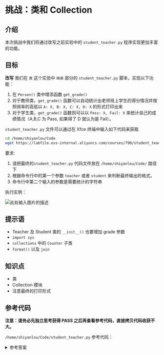 # 挑战：类和 Collection

## 介绍

本次挑战中我们将通过改写之前实验中的 `student_teacher.py` 程序实现更加丰富的功能。

## 目标

**改写** 我们在 `类` 这个实验中 `继承` 部分的 `student_teacher.py` 脚本，实现以下功能：

1. 在 `Person()` 类中增添函数 `get_grade()`
2. 对于教师类，`get_grade()` 函数可以自动统计出老师班上学生的得分情况并按照频率的高低以 `A: X, B: X, C: X, D: X` 的形式打印出来
3. 对于学生类，`get_grade()` 函数则可以以 `Pass: X, Fail: X` 来统计自己的成绩情况（A,B,C 为 Pass, 如果得了 D 就认为是 Fail）。

`student_teacher.py` 文件可以通过在 Xfce 终端中输入如下代码来获取

```bash
cd /home/shiyanlou/Code
wget https://labfile.oss-internal.aliyuncs.com/courses/790/student_teacher.py
```

要求:

1. 请把最终的`student_teacher.py` 代码文件放在 `/home/shiyanlou/Code/` 路径下
2. 根据命令行中的第一个参数 `teacher` 或者 `student` 来判断最终输出的格式。
3. 命令行中第二个输入的参数是需要统计的字符串

执行实例：

![此处输入图片的描述](https://doc.shiyanlou.com/document-uid122063labid2725timestamp1490595554869.png/wm)

## 提示语

- Teacher 及 Student 类的 `__init__()` 也要增加 grade 参数
- `import sys`
- `collections` 中的 `Counter` 子类
- `format()` 以及 `join`

## 知识点

- 类
- Collection 模块
- 注意最终的打印形式

## 参考代码

**注意：请务必先独立思考获得 PASS 之后再查看参考代码，直接拷贝代码收获不大。**

`/home/shiyanlou/Code/student_teacher.py` 参考代码：

<details>
<summary>参考答案</summary>

```python
#!/usr/bin/env python3
import sys
from collections import Counter

class Person(object):
    """
    返回具有给定名称的 Person 对象
    """

    def __init__(self, name):
        self.name = name

    def get_details(self):
        """
        返回包含人名的字符串
        """
        return self.name

    def get_grade(self):
        return 0


class Student(Person):
    """
    返回 Student 对象，采用 name, branch, year 3 个参数
    """

    def __init__(self, name, branch, year,grade):
        Person.__init__(self, name)
        self.branch = branch
        self.year = year
        self.grade = grade

    def get_details(self):
        """
        返回包含学生具体信息的字符串
        """
        return "{} studies {} and is in {} year.".format(self.name, self.branch, self.year)

    def get_grade(self):

        common = Counter(self.grade).most_common(4)
        n1 = 0
        n2 = 0
        for item in common:
            if item[0] != 'D':
                n1 += item[1]
            else:
                n2 += item[1]
        print("Pass: {}, Fail: {}".format(n1,n2))

class Teacher(Person):
    """
    返回 Teacher 对象，采用字符串列表作为参数
    """
    def __init__(self, name, papers, grade):
        Person.__init__(self, name)
        self.papers = papers
        self.grade = grade

    def get_details(self):
        return "{} teaches {}".format(self.name, ','.join(self.papers))

    def get_grade(self):
        s = []
        common = Counter(self.grade).most_common(4)
        for i,j in common:
            s.append("{}: {}".format(i,j))
        print(', '.join(s))

person1 = Person('Sachin')
if sys.argv[1] == "student":
    student1 = Student('Kushal', 'CSE', 2005, sys.argv[2])
    student1.get_grade()
else:
    teacher1 = Teacher('Prashad', ['C', 'C++'], sys.argv[2])
    teacher1.get_grade()
```

</details>
